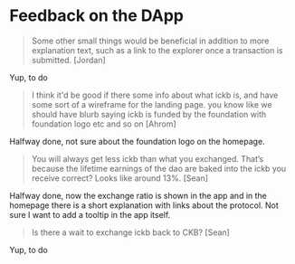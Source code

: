 # Feedback on the DApp

> Some other small things would be beneficial in addition to more explanation text, such as a link to the explorer once a transaction is submitted. [Jordan]

Yup, to do

> I think it'd be good if there some info about what ickb is, and have some sort of a wireframe for the landing page. you know like we should have blurb saying ickb is funded by the foundation with foundation logo etc and so on [Ahrom]

Halfway done, not sure about the foundation logo on the homepage.

> You will always get less ickb than what you exchanged. That’s because the lifetime earnings of the dao are baked into the ickb you receive correct? Looks like around 13%. [Sean]

Halfway done, now the exchange ratio is shown in the app and in the homepage there is a short explanation with links about the protocol. Not sure I want to add a tooltip in the app itself.

> Is there a wait to exchange ickb back to CKB? [Sean]

Yup, to do
